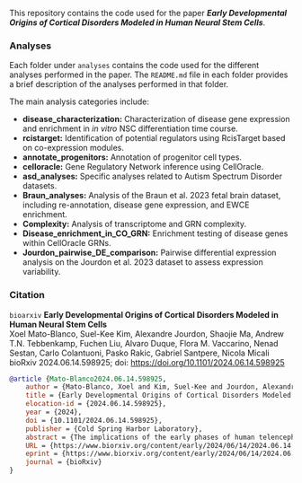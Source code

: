 
This repository contains the code used for the paper **_Early Developmental Origins of Cortical Disorders Modeled in Human Neural Stem Cells_**.

### Analyses

Each folder under `analyses` contains the code used for the different analyses performed in the paper. The `README.md` file in each folder provides a brief description of the analyses performed in that folder.

The main analysis categories include:

* **disease_characterization:** Characterization of disease gene expression and enrichment in _in vitro_ NSC differentiation time course.
* **rcistarget:** Identification of potential regulators using RcisTarget based on co-expression modules.
* **annotate_progenitors:** Annotation of progenitor cell types.
* **celloracle:** Gene Regulatory Network inference using CellOracle.
* **asd_analyses:** Specific analyses related to Autism Spectrum Disorder datasets.
* **Braun_analyses:** Analysis of the Braun et al. 2023 fetal brain dataset, including re-annotation, disease gene expression, and EWCE enrichment.
* **Complexity:** Analysis of transcriptome and GRN complexity.
* **Disease_enrichment_in_CO_GRN:** Enrichment testing of disease genes within CellOracle GRNs.
* **Jourdon_pairwise_DE_comparison:** Pairwise differential expression analysis on the Jourdon et al. 2023 dataset to assess expression variability.

### Citation

`bioarxiv` **Early Developmental Origins of Cortical Disorders Modeled in Human Neural Stem Cells**  
Xoel Mato-Blanco, Suel-Kee Kim, Alexandre Jourdon, Shaojie Ma, Andrew T.N. Tebbenkamp, Fuchen Liu, Alvaro Duque, Flora M. Vaccarino, Nenad Sestan, Carlo Colantuoni, Pasko Rakic, Gabriel Santpere, Nicola Micali  
bioRxiv 2024.06.14.598925; doi: <https://doi.org/10.1101/2024.06.14.598925>

```bibtex
@article {Mato-Blanco2024.06.14.598925,
    author = {Mato-Blanco, Xoel and Kim, Suel-Kee and Jourdon, Alexandre and Ma, Shaojie and Tebbenkamp, Andrew T.N. and Liu, Fuchen and Duque, Alvaro and Vaccarino, Flora M. and Sestan, Nenad and Colantuoni, Carlo and Rakic, Pasko and Santpere, Gabriel and Micali, Nicola},
    title = {Early Developmental Origins of Cortical Disorders Modeled in Human Neural Stem Cells},
    elocation-id = {2024.06.14.598925},
    year = {2024},
    doi = {10.1101/2024.06.14.598925},
    publisher = {Cold Spring Harbor Laboratory},
    abstract = {The implications of the early phases of human telencephalic development, involving neural stem cells (NSCs), in the etiology of cortical disorders remain elusive. Here, we explored the expression dynamics of cortical and neuropsychiatric disorder-associated genes in datasets generated from human NSCs across telencephalic fate transitions in vitro and in vivo. We identified risk genes expressed in brain organizers and sequential gene regulatory networks across corticogenesis revealing disease-specific critical phases, when NSCs are more vulnerable to gene dysfunctions, and converging signaling across multiple diseases. Moreover, we simulated the impact of risk transcription factor (TF) depletions on different neural cell types spanning the developing human neocortex and observed a spatiotemporal-dependent effect for each perturbation. Finally, single-cell transcriptomics of newly generated autism-affected patient-derived NSCs in vitro revealed recurrent alterations of TFs orchestrating brain patterning and NSC lineage commitment. This work opens new perspectives to explore human brain dysfunctions at the early phases of development.One-sentence summary The temporal analysis of gene regulatory networks in human neural stem cells reveals multiple early critical phases associated with cortical disorders and neuropsychiatric traits.},
    URL = {https://www.biorxiv.org/content/early/2024/06/14/2024.06.14.598925},
    eprint = {https://www.biorxiv.org/content/early/2024/06/14/2024.06.14.598925.full.pdf},
    journal = {bioRxiv}
}
```
